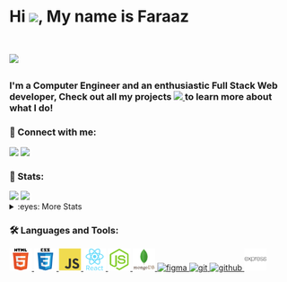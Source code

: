 # Hi <img src="https://media.tenor.com/fXyb9Mq0orgAAAAi/greet-hand-wave.gif" width="60">, My name is Faraaz
# <img src="https://github-production-user-asset-6210df.s3.amazonaws.com/23261722/259143467-f1f3da1e-15b8-4328-a9b7-7dfbf54accb7.png">


### <p>I'm a Computer Engineer and an enthusiastic Full Stack Web developer, Check out all my projects  <a href="https://github.com/thefaraazkhan?tab=repositories" target="_blank"> <img src="http://img.shields.io/badge/-here-000000?style=flat&logo=oop&logoColor=FFFFFF"> </a>  to learn more about what I do!</p>


<h3 align="left">🤝 Connect with me:</h3>
<p align="left">
<a href="https://twitter.com/zaaaraf" target="_blank"><img width="40" src="https://cdn2.iconfinder.com/data/icons/social-media-2199/64/social_media_isometric_6-twitter-512.png" /></a>
<a href="https://linkedin.com/in/zaaaraf" target="_blank"><img width="40" src="https://cdn2.iconfinder.com/data/icons/social-media-2199/64/social_media_isometric_14-linkedin-512.png" /></a>
<!-- <img align="right" src="https://media.giphy.com/media/v1.Y2lkPTc5MGI3NjExbjh0aHY3Y200MWQwM2Nzd2Z5djVmZnAzcGRqZWZieXBqMnZ3cDNmbSZlcD12MV9pbnRlcm5hbF9naWZfYnlfaWQmY3Q9Zw/bcKmIWkUMCjVm/giphy.gif" width="500"> -->
</p>

<!-- - 🚀 I'm currently looking for new opportunities.
- 🧠 I'm learning ReactJs, NextJS, TypeScript.
- ⚡ I love JavaScript.
- 🌍 I'm based in India
- 🖥️ See my portfolio at [faraaz.netlify.app](https://faraaz.netlify.app/) -->



<h3 align="left">🚀 Stats:</h3>
<img src="https://github-readme-stats-two-bay-27.vercel.app/api/top-langs/?username=thefaraazkhan&langs_count=8&theme=github_dark" />
<img src="https://komarev.com/ghpvc/?username=thefaraazkhan&style=for-the-badge" /> 
 
 <details>
<summary>:eyes: More Stats</summary>

![Faraaz's WakaTime Stats](https://github-readme-stats.vercel.app/api/wakatime?username=thefaraazkhan&layout=compact)
<br>
![Faraaz's WakaTime Stats](https://github-readme-streak-stats.herokuapp.com/?user=thefaraazkhan&theme=tokyonight-duo)
<br>

</details>

<!-- <img src="https://github-readme-stats-two-bay-27.vercel.app/api?username=thefaraazkhan&show_icons=true&locale=en&theme=github_dark&rank_icon=percentile" /> -->
<!-- <img src="https://github-readme-streak-stats.herokuapp.com/?user=thefaraazkhan&theme=tokyonight-duo" />  
<!-- <img src="https://github-readme-stats.vercel.app/api/wakatime?username=thefaraazkhan" /> -->
<!-- <img src="https://github-readme-stats.vercel.app/api/wakatime?username=thefaraazkhan" /> -->

<h3 align="left">🛠 Languages and Tools:</h3>
<p align="left">
<a href="https://www.w3.org/html/" target="_blank"> <img src="https://raw.githubusercontent.com/devicons/devicon/master/icons/html5/html5-original-wordmark.svg" alt="html5" width="40" height="40"/> </a>
<a href="https://www.w3schools.com/css/" target="_blank"> <img src="https://raw.githubusercontent.com/devicons/devicon/master/icons/css3/css3-original-wordmark.svg" alt="css3" width="40" height="40"/> </a>
<a href="https://developer.mozilla.org/en-US/docs/Web/JavaScript" target="_blank"> <img src="https://raw.githubusercontent.com/devicons/devicon/master/icons/javascript/javascript-original.svg" alt="javascript" width="40" height="40"/> </a>
<a href="https://reactjs.org/" target="_blank"> <img src="https://raw.githubusercontent.com/devicons/devicon/master/icons/react/react-original-wordmark.svg" alt="react" width="40" height="40"/> </a>
<a href="https://nodejs.org" target="_blank"> <img src="https://raw.githubusercontent.com/devicons/devicon/master/icons/nodejs/nodejs-original.svg" alt="nodejs" width="40" height="40"/> </a>
<a href="https://www.mongodb.com/" target="_blank"> <img src="https://raw.githubusercontent.com/devicons/devicon/master/icons/mongodb/mongodb-original-wordmark.svg" alt="mongodb" width="40" height="40"/> </a>
<a href="https://www.figma.com/" target="_blank"> <img src="https://www.vectorlogo.zone/logos/figma/figma-icon.svg" alt="figma" width="40" height="40"/> </a>  
<a href="https://git-scm.com/" target="_blank"> <img src="https://www.vectorlogo.zone/logos/git-scm/git-scm-icon.svg" alt="git" width="40" height="40"/> </a> 
<a href="https://github.com/" target="_blank"> <img src="https://www.vectorlogo.zone/logos/github/github-icon.svg" alt="github" width="40" height="40"/>
<a href="https://expressjs.com" target="_blank"> <img src="https://raw.githubusercontent.com/devicons/devicon/master/icons/express/express-original-wordmark.svg" alt="express" width="40" height="40"/> </a>

 
<!-- <div style="display:inline">
<img src="https://img.shields.io/badge/-JavaScript-f7df1e?style=flat&logo=javascript&logoColor=black">
<img src="https://img.shields.io/badge/-HTML-e34f26?style=flat&logo=html5&logoColor=white">
<img src="https://img.shields.io/badge/-CSS-9400D3?style=flat&logo=css3&logoColor=white">
<img src="http://img.shields.io/badge/-Node-430098?style=flat&logo=Node.js&logoColor=white">
<img src="https://img.shields.io/badge/-Express-787878?style=flat&logo=express&logoColor=ffffff">
<img src="https://img.shields.io/badge/-React-000000?style=flat&logo=react&logoColor=00c8ff">
<img src="https://img.shields.io/badge/-Bootstrap-563D7C?style=flat&logo=bootstrap&logoColor=white">
<img src="https://img.shields.io/badge/-MUI-1976d2?style=flat&logo=mui&logoColor=white">
<img src="https://img.shields.io/badge/-Figma-cc6699?style=flat&logo=figma&logoColor=ffffff">
<img src="https://img.shields.io/badge/-MongoDB-4DB33D?style=flat&logo=mongodb&logoColor=FFFFFF">
<img src="https://img.shields.io/badge/-MySQL-F29111?style=flat&logo=mysql&logoColor=FFFFFF">
<img src="https://img.shields.io/badge/-SQL-4DB33D?style=flat&logo=sql&logoColor=white">
<img src="https://img.shields.io/badge/-Java-f89820?style=flat&logo=java&logoColor=white">
<img src="https://img.shields.io/badge/-Python-3776ab?style=flat&logo=python&logoColor=white">
<img src="https://img.shields.io/badge/-C-00599c?style=flat&logo=c&logoColor=white">
<img src="http://img.shields.io/badge/-Neo4j-FFC107?style=flat&logo=neo4j&logoColor=FFFFFF">
<img src="http://img.shields.io/badge/-AWS-F89820?style=flat&logo=amazon&logoColor=white">
<img src="https://img.shields.io/badge/-Docker-659ad2?style=flat&logo=docker&logoColor=ffffff">
<img src="http://img.shields.io/badge/-Postman-FF6C37?style=flat&logo=postman&logoColor=white">
<img src="http://img.shields.io/badge/-Linux-FCC624?style=flat&logo=linux&logoColor=black">
<img src="http://img.shields.io/badge/-Git-F05032?style=flat&logo=git&logoColor=FFFFFF">
<img src="http://img.shields.io/badge/-JSON-008CBA?style=flat&logo=json&logoColor=FFFFFF">
<img src="http://img.shields.io/badge/-REST-6DB33F?style=flat&logo=rest&logoColor=FFFFFF">
<img src="http://img.shields.io/badge/-API-FDD023?style=flat&logo=oop&logoColor=FFFFFF">
<img src="http://img.shields.io/badge/-Agile-EF6868?style=flat&logo=agile&logoColor=FFFFFF">
</div> -->



<!-- ![visitors](https://visitor-badge.laobi.icu/badge?page_id=thefaraazkhan.thefaraazkhan) -->

<!--
**thefaraazkhan/thefaraazkhan** is a ✨ _special_ ✨ repository because its `README.md` (this file) appears on your GitHub profile.

Here are some ideas to get you started:

- 🔭 I’m currently working on ...
- 🌱 I’m currently learning ...
- 👯 I’m looking to collaborate on ...
- 🤔 I’m looking for help with ...
- 💬 Ask me about ...
- 📫 How to reach me: ...
- 😄 Pronouns: ...
- ⚡ Fun fact: ...
-->

